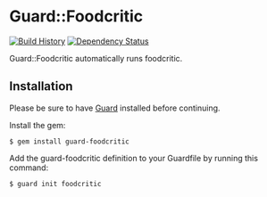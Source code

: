 # Guard::Foodcritic

[![Build History][2]][1] [![Dependency Status][4]][3]

Guard::Foodcritic automatically runs foodcritic.

[1]: http://travis-ci.org/cgriego/guard-foodcritic
[2]: https://secure.travis-ci.org/cgriego/guard-foodcritic.png?branch=master
[3]: https://gemnasium.com/cgriego/guard-foodcritic
[4]: https://gemnasium.com/cgriego/guard-foodcritic.png

## Installation

Please be sure to have [Guard](https://github.com/guard/guard) installed before continuing.

Install the gem:

    $ gem install guard-foodcritic

Add the guard-foodcritic definition to your Guardfile by running this command:

    $ guard init foodcritic
